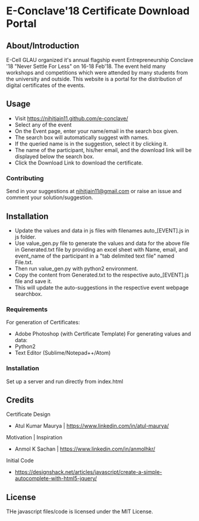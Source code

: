 # E-Conclave'18 Certificate Download Portal

## About/Introduction

E-Cell GLAU organized it's annual flagship event Entrepreneurship Conclave '18 "Never Settle For Less" on 16-18 Feb'18. The event held many workshops and competitions which were attended by many students from the university and outside.
This website is a portal for the distribution of digital certificates of the events.

## Usage

- Visit https://nihitjain11.github.com/e-conclave/ 
- Select any of the event
- On the Event page, enter your name/email in the search box given.
- The search box will automatically suggest with names.
- If the queried name is in the suggestion, select it by clicking it.
- The name of the participant, his/her email, and the download link will be displayed below the search box.
- Click the Download Link to download the certificate.

### Contributing

Send in your suggestions at nihitjain11@gmail.com or raise an issue and comment your solution/suggestion.

## Installation

- Update the values and data in js files with filenames auto_[EVENT].js in js folder.
- Use value_gen.py file to generate the values and data for the above file in Generated.txt file by providing an excel sheet with Name, email, and event_name of the participant in a "tab delimited text file" named File.txt.
- Then run value_gen.py with python2 environment.
- Copy the content from Generated.txt to the respective auto_[EVENT].js file and save it. 
- This will update the auto-suggestions in the respective event webpage searchbox.

### Requirements

For generation of Certificates:
- Adobe Photoshop (with Certificate Template)
For generating values and data:
- Python2
- Text Editor (Sublime/Notepad++/Atom)


### Installation

Set up a server and run directly from index.html

## Credits

Certificate Design
- Atul Kumar Maurya | https://www.linkedin.com/in/atul-maurya/

Motivation | Inspiration 
- Anmol K Sachan | https://www.linkedin.com/in/anmolhkr/

Initial Code
- https://designshack.net/articles/javascript/create-a-simple-autocomplete-with-html5-jquery/

## License

THe javascript files/code is licensed under the MIT License.